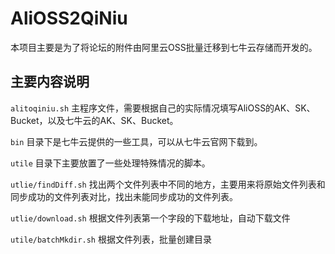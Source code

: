 # AliOSS2QiNiu
本项目主要是为了将论坛的附件由阿里云OSS批量迁移到七牛云存储而开发的。

## 主要内容说明

`alitoqiniu.sh` 主程序文件，需要根据自己的实际情况填写AliOSS的AK、SK、Bucket，以及七牛云的AK、SK、Bucket。

`bin` 目录下是七牛云提供的一些工具，可以从七牛云官网下载到。

`utile` 目录下主要放置了一些处理特殊情况的脚本。

`utlie/findDiff.sh` 找出两个文件列表中不同的地方，主要用来将原始文件列表和同步成功的文件列表对比，找出未能同步成功的文件列表。

`utlie/download.sh` 根据文件列表第一个字段的下载地址，自动下载文件

`utile/batchMkdir.sh` 根据文件列表，批量创建目录


